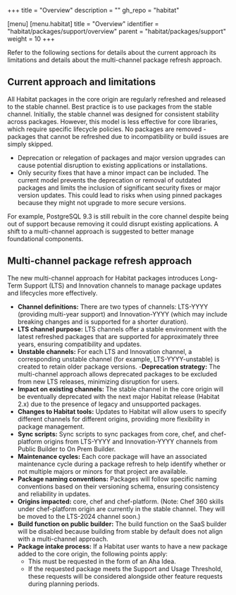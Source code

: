 +++
title = "Overview"
description = ""
gh_repo = "habitat"

[menu]
  [menu.habitat]
    title = "Overview"
    identifier = "habitat/packages/support/overview"
    parent = "habitat/packages/support"
    weight = 10
+++

Refer to the following sections for details about the current approach its limitations and details about the multi-channel package refresh approach.

## Current approach and limitations

All Habitat packages in the core origin are regularly refreshed and released to the stable channel. Best practice is to use packages from the stable channel. Initially, the stable channel was designed for consistent stability across packages. However, this model is less effective for core libraries, which require specific lifecycle policies. No packages are removed - packages that cannot be refreshed due to incompatibility or build issues are simply skipped.

- Deprecation or relegation of packages and major version upgrades can cause potential disruption to existing applications or installations.
- Only security fixes that have a minor impact can be included. The current model prevents the deprecation or removal of outdated packages and limits the inclusion of significant security fixes or major version updates. This could lead to risks when using pinned packages because they might not upgrade to more secure versions.

For example, PostgreSQL 9.3 is still rebuilt in the core channel despite being out of support because removing it could disrupt existing applications. A shift to a multi-channel approach is suggested to better manage foundational components.

## Multi-channel package refresh approach

The new multi-channel approach for Habitat packages introduces Long-Term Support (LTS) and Innovation channels to manage package updates and lifecycles more effectively.

- **Channel definitions:** There are two types of channels: LTS-YYYY (providing multi-year support) and Innovation-YYYY (which may include breaking changes and is supported for a shorter duration).
- **LTS channel purpose:** LTS channels offer a stable environment with the latest refreshed packages that are supported for approximately three years, ensuring compatibility and updates.
- **Unstable channels:** For each LTS and Innovation channel, a corresponding unstable channel (for example, LTS-YYYY-unstable) is created to retain older package versions.
-**Deprecation strategy:** The multi-channel approach allows deprecated packages to be excluded from new LTS releases, minimizing disruption for users.
- **Impact on existing channels:** The stable channel in the core origin will be eventually deprecated with the next major Habitat release (Habitat 2.x) due to the presence of legacy and unsupported packages.
- **Changes to Habitat tools:** Updates to Habitat will allow users to specify different channels for different origins, providing more flexibility in package management.
- **Sync scripts:** Sync scripts to sync packages from core, chef, and chef-platform origins from LTS-YYYY and Innovation-YYYY channels from Public Builder to On Prem Builder.
- **Maintenance cycles:** Each core package will have an associated maintenance cycle during a package refresh to help identify whether or not multiple majors or minors for that project are available.
- **Package naming conventions:** Packages will follow specific naming conventions based on their versioning schema, ensuring consistency and reliability in updates.
- **Origins impacted:** core, chef and chef-platform. (Note: Chef 360 skills under chef-platform origin are currently in the stable channel. They will be moved to the LTS-2024 channel soon.)
- **Build function on public builder:** The build function on the SaaS builder will be disabled because building from stable by default does not align with a multi-channel approach.
- **Package intake process:** If a Habitat user wants to have a new package added to the core origin, the following points apply:
  - This must be requested in the form of an Aha Idea.
  - If the requested package meets the Support and Usage Threshold, these requests will be considered alongside other feature requests during planning periods.
